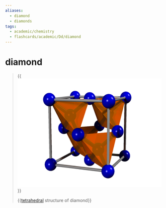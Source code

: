 ```yaml
---
aliases:
  - diamond
  - diamonds
tags:
  - academic/chemistry
  - flashcards/academic/Dd/diamond
---
```


# diamond

> {{![diamond structure](../archives/Wikimedia%20Commons/Diamond%20structure.gif)}}
>
> {{[tetrahedral](tetrahedron.md) structure of diamond}} <!--SR:!2023-06-11,46,290!2023-10-22,151,310-->
